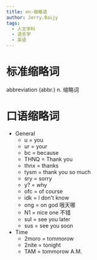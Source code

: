 ```yaml
---
title: en-缩略语
author: Jerry.Baijy
tags:
  - 人文学科
  - 语言学
  - 英语
---
```


# 标准缩略词

abbreviation (abbr.) n. 缩略词

# 口语缩略词

- General
    - u = you
    - ur = your
    - bc = because
    - THNQ = Thank you
    - thnx = thanks
    - tysm = thank you so much
    - sry = sorry
    - y? = why
    - ofc = of course
    - idk = l don't know
    - ong = on god 哦天哪
    - N1 = nice one 不错
    - sul = see you later
    - sus = see you soon
- Time
    - 2moro = tommorow
    - 2nite = tonight
    - TAM = tommorow A.M.
